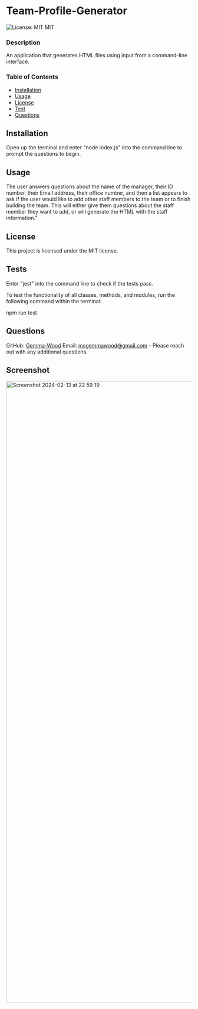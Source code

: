 # Team-Profile-Generator
  
![License: MIT](https://img.shields.io/badge/License-MIT-blue.svg)  MIT

### Description

An application that generates HTML files using input from a command-line interface.
  
### Table of Contents

- [Installation](#installation)
- [Usage](#usage)
- [License](#license)
- [Test](#test)
- [Questions](#questions)
  
## Installation

Open up the terminal and enter "node index.js" into the command line to prompt the questions to begin.

## Usage

The user answers questions about the name of the manager, their ID number, their Email address, their office number, and then a list appears to ask if the user would like to add other staff members to the team or to finish building the team. This will either give them questions about the staff member they want to add, or will generate the HTML with the staff information."

## License 

This project is licensed under the MIT license.

## Tests

Enter "jest" into the command line to check if the tests pass.

To test the functionality of all classes, methods, and modules, run the following command within the terminal:

npm run test
  
## Questions 

GitHub: [Gemma-Wood](https://github.com/Gemma-Wood)
Email: msgemmawood@gmail.com - Please reach out with any additional questions.

## Screenshot

<img width="1686" alt="Screenshot 2024-02-13 at 22 59 19" src="https://github.com/Gemma-Wood/Team-Profile-Generator/assets/150028191/786f8e0b-d894-4b92-a13f-84d3e03adc19">




